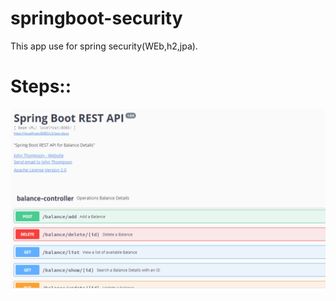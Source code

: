 # springboot-security
This app use for spring security(WEb,h2,jpa).

# Steps::

![Test Image 2](https://github.com/pradeepjpmc/swagger2/blob/master/springbootswagger/pkk.PNG)


